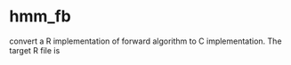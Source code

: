 # hmm_fb
convert a R implementation of forward algorithm to C implementation. 
The target R file is 
